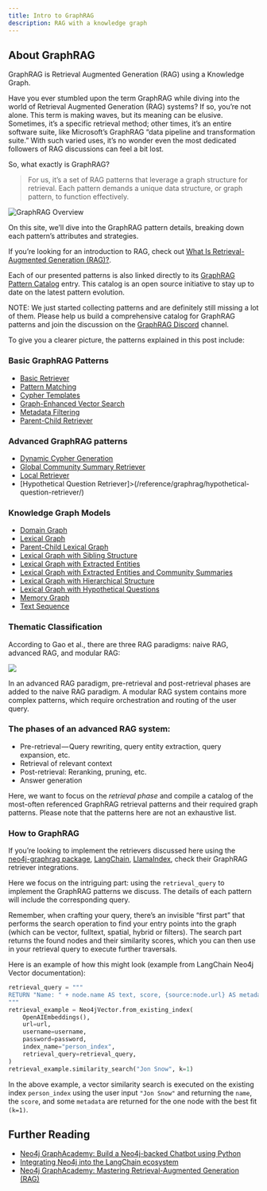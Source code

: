 ```yaml
---
title: Intro to GraphRAG
description: RAG with a knowledge graph
---
```


## About GraphRAG

GraphRAG is Retrieval Augmented Generation (RAG) using a Knowledge Graph. 

Have you ever stumbled upon the term GraphRAG while diving into the world of Retrieval Augmented Generation (RAG) systems? If so, you’re not alone. This term is making waves, but its meaning can be elusive. Sometimes, it’s a specific retrieval method; other times, it’s an entire software suite, like Microsoft’s GraphRAG “data pipeline and transformation suite.” With such varied uses, it’s no wonder even the most dedicated followers of RAG discussions can feel a bit lost.

So, what exactly is GraphRAG? 

> For us, it’s a set of RAG patterns that leverage a graph structure for retrieval. Each pattern demands a unique data structure, or graph pattern, to function effectively. 

![GraphRAG Overview](../../../assets/images/graphrag-diagram.svg)


On this site, we’ll dive into the GraphRAG pattern details, breaking down each pattern’s attributes and strategies.

If you’re looking for an introduction to RAG, check out [What Is Retrieval-Augmented Generation (RAG)?](https://neo4j.com/blog/what-is-retrieval-augmented-generation-rag/).

Each of our presented patterns is also linked directly to its [GraphRAG Pattern Catalog](/reference/) entry. 
This catalog is an open source initiative to stay up to date on the latest pattern evolution. 

NOTE: We just started collecting patterns and are definitely still missing a lot of them. Please help us build a comprehensive catalog for GraphRAG patterns and join the discussion on the [GraphRAG Discord](https://discord.com/invite/graphrag) channel.

To give you a clearer picture, the patterns explained in this post include:

### Basic GraphRAG Patterns

* [Basic Retriever](/reference/graphrag/basic-retriever/)
* [Pattern Matching](/reference/graphrag/pattern-matching/)
* [Cypher Templates](/reference/graphrag/cypher-templates/)
* [Graph-Enhanced Vector Search](/reference/graphrag/graph-enhanced-vector-search/)
* [Metadata Filtering](/reference/graphrag/metadata-filtering/)
* [Parent-Child Retriever](/reference/graphrag/parent-child-retriever/)

### Advanced GraphRAG patterns

* [Dynamic Cypher Generation](/reference/graphrag/dynamic-cypher-generation/)
* [Global Community Summary Retriever](/reference/graphrag/global-community-summary-retriever/)
* [Local Retriever](/reference/graphrag/local-retriever/)
* [Hypothetical Question Retriever]>(/reference/graphrag/hypothetical-question-retriever/)


### Knowledge Graph Models

* [Domain Graph](/reference/knowledge-graph/domain-graph/)
* [Lexical Graph](/reference/knowledge-graph/lexical-graph/)
* [Parent-Child Lexical Graph](/reference/knowledge-graph/lexical-graph-parent-child/)
* [Lexical Graph with Sibling Structure](/reference/knowledge-graph/lexical-graph-sibling-structure/)
* [Lexical Graph with Extracted Entities](/reference/knowledge-graph/lexical-graph-extracted-entities/)
* [Lexical Graph with Extracted Entities and Community Summaries](/reference/knowledge-graph/lexical-graph-extracted-entities-community-summaries/)
* [Lexical Graph with Hierarchical Structure](/reference/knowledge-graph/lexical-graph-hierarchical-structure/)
* [Lexical Graph with Hypothetical Questions](/reference/knowledge-graph/lexical-graph-hypothetical-questions/)
* [Memory Graph](/reference/knowledge-graph/memory-graph/)
* [Text Sequence](/reference/knowledge-graph/text-seq/)

### Thematic Classification

According to Gao et al., there are three RAG paradigms: naive RAG, advanced RAG, and modular RAG:

![](https://cdn-images-1.medium.com/max/1024/0*okG4Sok4aweO7SIQ)


In an advanced RAG paradigm, pre-retrieval and post-retrieval phases are added to the naive RAG paradigm. 
A modular RAG system contains more complex patterns, which require orchestration and routing of the user query.

### The phases of an advanced RAG system:

* Pre-retrieval — Query rewriting, query entity extraction, query expansion, etc.
* Retrieval of relevant context
* Post-retrieval: Reranking, pruning, etc.
* Answer generation

Here, we want to focus on the *retrieval phase* and compile a catalog of the most-often referenced GraphRAG retrieval patterns and their required graph patterns. 
Please note that the patterns here are not an exhaustive list.

### How to GraphRAG

If you’re looking to implement the retrievers discussed here using the [neo4j-graphrag package](https://neo4j.com/blog/graphrag-python-package/), [LangChain](https://neo4j.com/labs/genai-ecosystem/langchain/), [LlamaIndex](https://neo4j.com/labs/genai-ecosystem/llamaindex/), check their GraphRAG retriever integrations.
<!-- Neo4j Vector 
We won’t cover setting up your Python project for Neo4j-based retrievers here, as that’s well-documented elsewhere (e.g. the GraphAcademy Courses mentioned below).
-->

Here we focus on the intriguing part: using the `retrieval_query` to implement the GraphRAG patterns we discuss. The details of each pattern will include the corresponding query.

Remember, when crafting your query, there’s an invisible “first part” that performs the search operation to find your entry points into the graph (which can be vector, fulltext, spatial, hybrid or filters). 
The search part returns the found nodes and their similarity scores, which you can then use in your retrieval query to execute further traversals. 
<!-- In the retrieval query can also use additional custom parameters and the `$embedding` parameter for the question embedding. 
-->

Here is an example of how this might look (example from LangChain Neo4j Vector documentation):

```python
retrieval_query = """
RETURN "Name: " + node.name AS text, score, {source:node.url} AS metadata
"""
retrieval_example = Neo4jVector.from_existing_index(
    OpenAIEmbeddings(),
    url=url,
    username=username,
    password=password,
    index_name="person_index",
    retrieval_query=retrieval_query,
)
retrieval_example.similarity_search("Jon Snow", k=1)
```

In the above example, a vector similarity search is executed on the existing index `person_index` using the user input `"Jon Snow"` and returning the `name`, the `score`, and some `metadata` are returned for the one node with the best fit `(k=1)`.

<!-- todo continue -->

## Further Reading

* [Neo4j GraphAcademy: Build a Neo4j-backed Chatbot using Python](https://graphacademy.neo4j.com/courses/llm-chatbot-python/) 
* [Integrating Neo4j into the LangChain ecosystem](https://towardsdatascience.com/integrating-neo4j-into-the-langchain-ecosystem-df0e988344d2)
* [Neo4j GraphAcademy: Mastering Retrieval-Augmented Generation (RAG)](https://graphacademy.neo4j.com/courses/genai-workshop-graphrag/)
